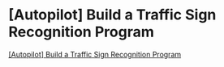 # [Autopilot] Build a Traffic Sign Recognition Program
[[Autopilot] Build a Traffic Sign Recognition Program](https://aiwithcloud.com/2022/09/19/autopilot_build_a_traffic_sign_recognition_program/)